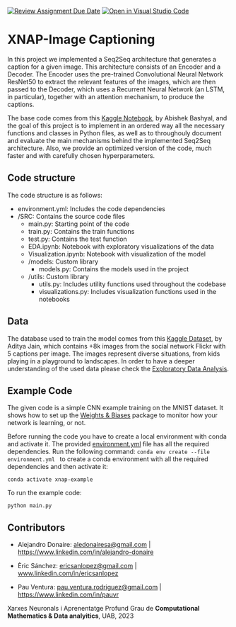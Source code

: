 [![Review Assignment Due Date](https://classroom.github.com/assets/deadline-readme-button-24ddc0f5d75046c5622901739e7c5dd533143b0c8e959d652212380cedb1ea36.svg)](https://classroom.github.com/a/sPgOnVC9)
[![Open in Visual Studio Code](https://classroom.github.com/assets/open-in-vscode-718a45dd9cf7e7f842a935f5ebbe5719a5e09af4491e668f4dbf3b35d5cca122.svg)](https://classroom.github.com/online_ide?assignment_repo_id=11106514&assignment_repo_type=AssignmentRepo)
# XNAP-Image Captioning
In this project we implemented a Seq2Seq architecture that generates a caption for a given image. This architecture consists of an Encoder and a Decoder. The Encoder uses the pre-trained Convolutional Neural Network ResNet50 to extract the relevant features of the images, which are then passed to the Decoder, which uses a Recurrent Neural Network (an LSTM, in particular), together with an attention mechanism, to produce the captions.

The base code comes from this [Kaggle Notebook](https://www.kaggle.com/code/mdteach/image-captioning-with-attention-pytorch), by Abishek Bashyal, and the goal of this project is to implement in an ordered way all the necessary functions and classes in Python files, as well as to throughouly document and evaluate the main mechanisms behind the implemented Seq2Seq architecture. Also, we provide an optimized version of the code, much faster and with carefully chosen hyperparameters.

## Code structure
The code structure is as follows:
- environment.yml: Includes the code dependencies
- /SRC: Contains the source code files
  - main.py: Starting point of the code
  - train.py: Contains the train functions
  - test.py: Contains the test function
  - EDA.ipynb: Notebook with exploratory visualizations of the data
  - Visualization.ipynb: Notebook with visualization of the model
  - /models: Custom library
    - models.py: Contains the models used in the project
  - /utils: Custom library
    - utils.py: Includes utility functions used throughout the codebase
    - visualizations.py: Includes visualization functions used in the notebooks

## Data
The database used to train the model comes from this [Kaggle Dataset](https://www.kaggle.com/datasets/adityajn105/flickr8k), by Aditya Jain, which contains +8k images from the social network Flickr with 5 captions per image. The images represent diverse situations, from kids playing in a playground to landscapes. In order to have a deeper understanding of the used data please check the [Exploratory Data Analysis](https://github.com/DCC-UAB/xnap-project-matcad_grup_10/blob/main/SRC/EDA.ipynb).

## Example Code
The given code is a simple CNN example training on the MNIST dataset. It shows how to set up the [Weights & Biases](https://wandb.ai/site)  package to monitor how your network is learning, or not.

Before running the code you have to create a local environment with conda and activate it. The provided [environment.yml](https://github.com/DCC-UAB/XNAP-Project/environment.yml) file has all the required dependencies. Run the following command: ``conda env create --file environment.yml `` to create a conda environment with all the required dependencies and then activate it:
```
conda activate xnap-example
```

To run the example code:
```
python main.py
```



## Contributors
- Alejandro Donaire: aledonairesa@gmail.com | https://www.linkedin.com/in/alejandro-donaire

- Èric Sánchez: ericsanlopez@gmail.com | www.linkedin.com/in/ericsanlopez

- Pau Ventura: pau.ventura.rodriguez@gmail.com | https://www.linkedin.com/in/pauvr

Xarxes Neuronals i Aprenentatge Profund
Grau de __Computational Mathematics & Data analyitics__, 
UAB, 2023
